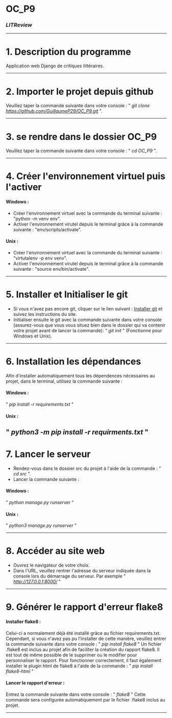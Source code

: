 # OC_P9
### *LITReview*

---


# 1. Description du programme
Application web Django de critiques littéraires.

---


# 2. Importer le projet depuis github
Veuillez taper la commande suivante dans votre console : " *git clone https://github.com/GuillaumeP29/OC_P9.git* ".

---


# 3. se rendre dans le dossier OC_P9
Veuillez taper la commande suivante dans votre console : " *cd OC_P9* ".

---


# 4. Créer l'environnement virtuel puis l'activer
#### Windows :
* Créer l'environnement virtuel avec la commande du terminal suivante : "python -m venv env".
* Activer l'environnement virutel depuis le terminal grâce à la commande suivante : "env/scripts/activate".
#### Unix :
* Créer l'environnement virtuel avec la commande du terminal suivante : "virtutalenv -p env venv".
* Activer l'environnement virutel depuis le terminal grâce à la commande suivante : "source env/bin/activate".

---


# 5. Installer et Initialiser le git
* Si vous n'avez pas encore git, cliquer sur le lien suivant : [Installer git](https://git-scm.com/downloads) et suivez les instructions du site.
* Initialiser ensuite le git avec la commande suivante dans votre console (assurez-vous que vous vous situez bien dans le dossier qui va contenir votre projet avant de lancer la commande): " *git init* " (Fonctionne pour Windows et Unix).

---


# 6. Installation les dépendances
Afin d'installer automatiquement tous les dépendences nécessaires au projet, dans le terminal, utilisez la commande suivante :
#### Windows :
" *pip install -r requirements.txt* "
#### Unix :
" *python3 -m pip install -r requirments.txt* "
---


# 7. Lancer le serveur
* Rendez-vous dans le dossier src du projet à l'aide de la commande : " *cd src* ".
* Lancer la commande suivante :
#### Windows :
" *python manage.py runserver* "
#### Unix :
" *python3 manage.py runserver* "

---


# 8. Accéder au site web
* Ouvrez le navigateur de votre choix.
* Dans l'URL, veuillez rentrer l'adresse du serveur indiquée dans la console lors du démarrage du serveur. Par exemple " *http://127.0.0.1:8000/* "

---


# 9. Générer le rapport d'erreur flake8
#### Installer flake8 :
Celui-ci a normalement déjà été installé grâce au fichier requirements.txt.
Cependant, si vous n'avez pas pu l'installer de cette manière, veuillez entrer la commande suivante dans votre console : " *pip install flake8* "
Un fichier .flake8 est inclus au projet afin de faciliter la création du rapport flake8. Il est tout de même possible de le supprimer ou le modifier pour personnaliser le rapport.
Pour fonctionner correctement, il faut également installer le plugin html de flake8 à l'aide de la commande : " *pip install flake8-html* "
#### Lancer le rapport d'erreur :
Entrez la commande suivante dans votre console :
" *flake8* "
Cette commande sera configurée automatiquement par le fichier .flake8 inclus au projet.

---
